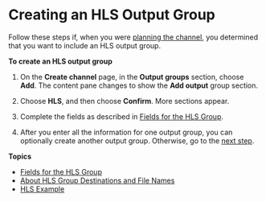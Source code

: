 # Creating an HLS Output Group<a name="creating-hls-output-group"></a>

Follow these steps if, when you were [planning the channel](planning-workflow.md), you determined that you want to include an HLS output group\.

**To create an HLS output group**

1. On the **Create channel** page, in the **Output groups** section, choose **Add**\. The content pane changes to show the **Add output** group section\. 

1. Choose **HLS**, and then choose **Confirm**\. More sections appear\. 

1. Complete the fields as described in [Fields for the HLS Group](hls-group-fields.md)\. 

1. After you enter all the information for one output group, you can optionally create another output group\. Otherwise, go to the [next step](creating-a-channel-step5.md)\.

**Topics**
+ [Fields for the HLS Group](hls-group-fields.md)
+ [About HLS Group Destinations and File Names](about-hls-file-locations.md)
+ [HLS Example](hls-examples.md)
